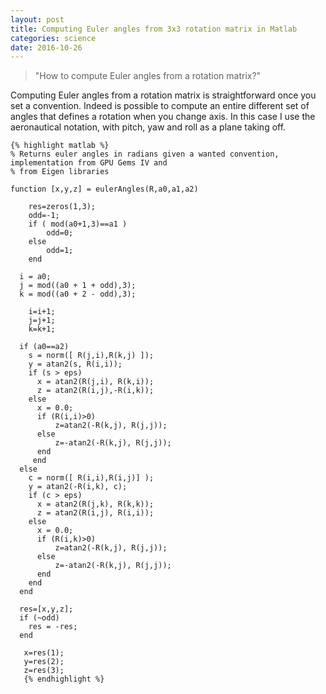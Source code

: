 ```yaml
---
layout: post
title: Computing Euler angles from 3x3 rotation matrix in Matlab 
categories: science
date: 2016-10-26
---
```


<blockquote>
    "How to compute Euler angles from a rotation matrix?"
</blockquote>
	
Computing Euler angles from a rotation matrix is straightforward once you set a convention. Indeed is possible to compute an entire different set of angles that defines a rotation when you change axis. In this case I use the aeronautical notation, with pitch, yaw and roll as a plane taking off.

	{% highlight matlab %}
    % Returns euler angles in radians given a wanted convention, implementation from GPU Gems IV and 
    % from Eigen libraries

    function [x,y,z] = eulerAngles(R,a0,a1,a2)

        res=zeros(1,3);
        odd=-1;
        if ( mod(a0+1,3)==a1 )
            odd=0;
        else
            odd=1;
        end
     
      i = a0;
      j = mod((a0 + 1 + odd),3);
      k = mod((a0 + 2 - odd),3);

        i=i+1;
        j=j+1;
        k=k+1;
        
      if (a0==a2)
        s = norm([ R(j,i),R(k,j) ]);
        y = atan2(s, R(i,i));
        if (s > eps)
          x = atan2(R(j,i), R(k,i));
          z = atan2(R(i,j),-R(i,k));
        else
          x = 0.0;
          if (R(i,i)>0)
              z=atan2(-R(k,j), R(j,j));
          else
              z=-atan2(-R(k,j), R(j,j));
          end
         end
      else
        c = norm([ R(i,i),R(i,j)] );
        y = atan2(-R(i,k), c);
        if (c > eps)
          x = atan2(R(j,k), R(k,k));
          z = atan2(R(i,j), R(i,i));
        else
          x = 0.0;
          if (R(i,k)>0)
              z=atan2(-R(k,j), R(j,j));
          else
              z=-atan2(-R(k,j), R(j,j));
          end
        end
      end
      
      res=[x,y,z];
      if (~odd)
        res = -res;
      end

       x=res(1);
       y=res(2);
       z=res(3);
       {% endhighlight %}